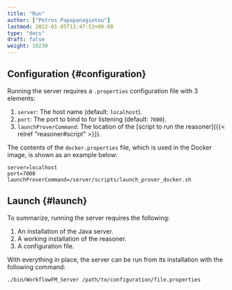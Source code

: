 ```yaml
---
title: "Run"
author: ["Petros Papapanagiotou"]
lastmod: 2022-01-05T13:47:53+00:00
type: "docs"
draft: false
weight: 10230
---
```


## Configuration {#configuration}

Running the server requires a `.properties` configuration file with 3 elements:

1.  `server`: The host name (default: `localhost`).
2.  `port`: The port to bind to for listening (default: `7000`).
3.  `launchProverCommand`: The location of the [script to run the reasoner]({{< relref "reasoner#script" >}}).

The contents of the `docker.properties` file, which is used in the Docker image, is shown as an example below:

```text
server=localhost
port=7000
launchProverCommand=/server/scripts/launch_prover_docker.sh
```


## Launch {#launch}

To summarize, running the server requires the following:

1.  An installation of the Java server.
2.  A working installation of the reasoner.
3.  A configuration file.

With everything in place, the server can be run from its installation with the following command:

```sh
./bin/WorkflowFM_Server /path/to/configuration/file.properties
```